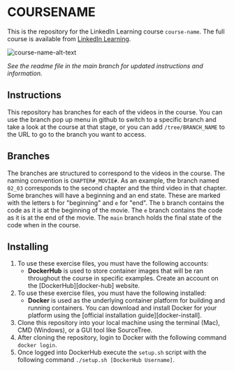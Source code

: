# COURSENAME
This is the repository for the LinkedIn Learning course `course-name`. The full course is available from [LinkedIn Learning][lil-course-url].

![course-name-alt-text][lil-thumbnail-url] 

_See the readme file in the main branch for updated instructions and information._
## Instructions
This repository has branches for each of the videos in the course. You can use the branch pop up menu in github to switch to a specific branch and take a look at the course at that stage, or you can add `/tree/BRANCH_NAME` to the URL to go to the branch you want to access.

## Branches
The branches are structured to correspond to the videos in the course. The naming convention is `CHAPTER#_MOVIE#`. As an example, the branch named `02_03` corresponds to the second chapter and the third video in that chapter. 
Some branches will have a beginning and an end state. These are marked with the letters `b` for "beginning" and `e` for "end". The `b` branch contains the code as it is at the beginning of the movie. The `e` branch contains the code as it is at the end of the movie. The `main` branch holds the final state of the code when in the course.

## Installing
1. To use these exercise files, you must have the following accounts:
	- **DockerHub** is used to store container images that will be ran throughout the course in specific examples.  Create an account on the [DockerHub][docker-hub] website.
2. To use these exercise files, you must have the following installed:
	- **Docker** is used as the underlying container platform for building and running containers.  You can download and install Docker for your platform using the [official installation guide][docker-install].
4. Clone this repository into your local machine using the terminal (Mac), CMD (Windows), or a GUI tool like SourceTree.
5. After cloning the repository, login to Docker with the following command `docker login`.
6. Once logged into DockerHub execute the `setup.sh` script with the following command `./setup.sh [DockerHub Username]`.


[0]: # (Replace these placeholder URLs with actual course URLs)

[lil-course-url]: https://www.linkedin.com/learning/
[lil-thumbnail-url]: http://

